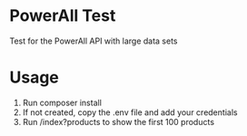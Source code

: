# PowerAll Test

Test for the PowerAll API with large data sets


# Usage
1. Run composer install
2. If not created, copy the .env file and add your credentials
3. Run /index?products to show the first 100 products
